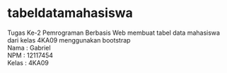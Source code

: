 # tabeldatamahasiswa
Tugas Ke-2 Pemrograman Berbasis Web membuat tabel data mahasiswa dari kelas 4KA09 menggunakan bootstrap <br>
Nama  : Gabriel <br>
NPM   : 12117454 <br>
Kelas : 4KA09 <br>
